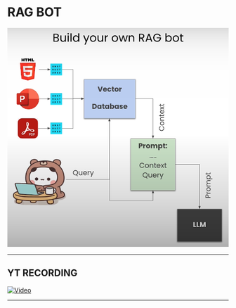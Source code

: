 # RAG BOT

![alt text](image.png)

---

## YT RECORDING

[![Video](https://img.youtube.com/vi/FfYKswKpG3U/0.jpg)](https://youtu.be/FfYKswKpG3U)

---
